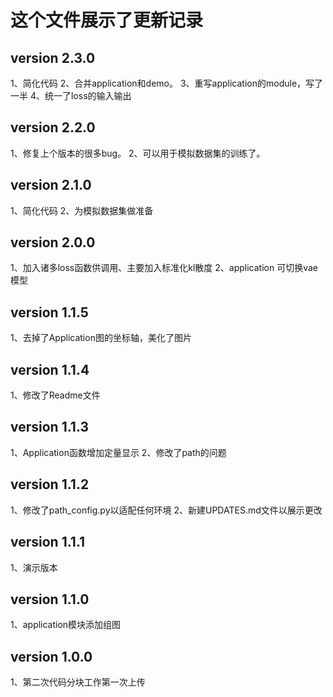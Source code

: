 # 这个文件展示了更新记录

## version 2.3.0
1、简化代码
2、合并application和demo。
3、重写application的module，写了一半
4、统一了loss的输入输出
## version 2.2.0
1、修复上个版本的很多bug。
2、可以用于模拟数据集的训练了。
## version 2.1.0
1、简化代码
2、为模拟数据集做准备
## version 2.0.0
1、加入诸多loss函数供调用、主要加入标准化kl散度
2、application 可切换vae模型
## version 1.1.5
1、去掉了Application图的坐标轴，美化了图片
## version 1.1.4
1、修改了Readme文件
## version 1.1.3
1、Application函数增加定量显示
2、修改了path的问题
## version 1.1.2
1、修改了path_config.py以适配任何环境
2、新建UPDATES.md文件以展示更改
## version 1.1.1
1、演示版本
## version 1.1.0
1、application模块添加组图
## version 1.0.0
1、第二次代码分块工作第一次上传